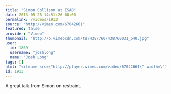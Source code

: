 ```yaml
---
title: "Simon Collison at ESAD"
date: 2013-05-28 14:51:26 00:00
permalink: /videos/1913
source: "http://vimeo.com/67042661"
featured: false
provider: "Vimeo"
thumbnail: "http://b.vimeocdn.com/ts/438/760/438760031_640.jpg"
user:
  id: 1869
  username: "joshlong"
  name: "Josh Long"
tags: []
html: "<iframe src=\"http://player.vimeo.com/video/67042661\" width=\"1280\" height=\"720\" frameborder=\"0\" webkitAllowFullScreen mozallowfullscreen allowFullScreen></iframe>"
id: 1913
---
```


A great talk from Simon on restraint.